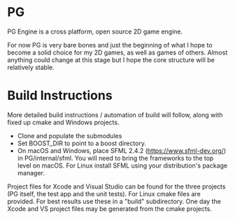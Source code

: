 # PG
PG Engine is a cross platform, open source 2D game engine.

For now PG is very bare bones and just the beginning of what I hope to become a solid choice for my 2D games, as well as games of others. Almost anything could change at this stage but I hope the core structure will be relatively stable.

# Build Instructions

More detailed build instructions / automation of build will follow, along with fixed up cmake and Windows projects.

- Clone and populate the submodules
- Set BOOST_DIR to point to a boost directory.
- On macOS and Windows, place SFML 2.4.2 (https://www.sfml-dev.org/) in PG/internal/sfml. You will need to bring the frameworks to the top level on macOS. For Linux install SFML using your distribution's package manager.

Project files for Xcode and Visual Studio can be found for the three projects (PG itself, the test app and the unit tests). For Linux cmake files are provided. For best results use these in a "build" subdirectory. One day the Xcode and VS project files may be generated from the cmake projects.
